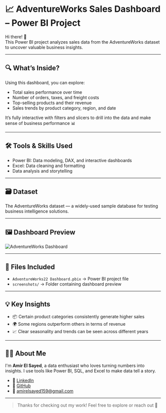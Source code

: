 # 📈 AdventureWorks Sales Dashboard – Power BI Project

Hi there! 👋  
This Power BI project analyzes sales data from the AdventureWorks dataset to uncover valuable business insights.

---

## 🔍 What’s Inside?

Using this dashboard, you can explore:

- Total sales performance over time
- Number of orders, taxes, and freight costs
- Top-selling products and their revenue
- Sales trends by product category, region, and date

It’s fully interactive with filters and slicers to drill into the data and make sense of business performance 📊

---

## 🛠️ Tools & Skills Used

- Power BI: Data modeling, DAX, and interactive dashboards
- Excel: Data cleaning and formatting
- Data analysis and storytelling

---

## 🗃️ Dataset

The AdventureWorks dataset — a widely-used sample database for testing business intelligence solutions.

---

## 🖼️ Dashboard Preview

![AdventureWorks Dashboard](screenshots/dashboard-preview.png)

---

## 📂 Files Included

- `AdventureWorks22 Dashboard.pbix` → Power BI project file
- `screenshots/` → Folder containing dashboard preview

---

## 💡 Key Insights

- 📦 Certain product categories consistently generate higher sales
- 🌍 Some regions outperform others in terms of revenue
- 📈 Clear seasonality and trends can be seen across different years

---

## 🙋‍♂️ About Me

I'm **Amir El Sayed**, a data enthusiast who loves turning numbers into insights. I use tools like Power BI, SQL, and Excel to make data tell a story.

- 💼 [LinkedIn](https://www.linkedin.com/in/amiralsayed)  
- 🐙 [GitHub](https://github.com/AmirElsayed117)  
- 📧 [amirelsayed159@gmail.com](mailto:amirelsayed159@gmail.com)

---

> Thanks for checking out my work! Feel free to explore or reach out 🚀
